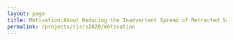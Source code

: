 ```yaml
---
layout: page
title: Motivation:About Reducing the Inadvertent Spread of Retracted Science: Shaping a Research and Implementation Agenda
permalink: /projects/risrs2020/motivation
---
```


